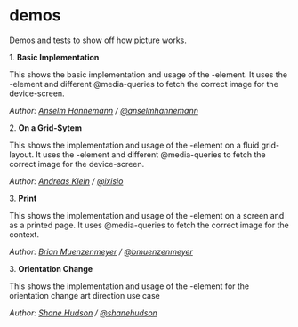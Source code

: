demos
=====

Demos and tests to show off how picture works. 

1\. **Basic Implementation**

This shows the basic implementation and usage of the <picture>-element. It uses the <source>-element and different @media-queries to fetch the correct image for the device-screen.

_Author: [Anselm Hannemann](http://anselm-hannemann.com/) / [@anselmhannemann](https://twitter.com/anselmhannemann)_

2\. **On a Grid-Sytem**

This shows the implementation and usage of the <picture>-element on a fluid grid-layout. It uses the <source>-element and different @media-queries to fetch the correct image for the device-screen.

_Author: [Andreas Klein](http://www.andreasklein.org/) / [@ixisio](https://twitter.com/ixisio)_

3\. **Print**

This shows the implementation and usage of the <picture>-element on a screen and as a printed page.  It uses @media-queries to fetch the correct image for the context.

_Author: [Brian Muenzenmeyer](http://www.brianmuenzenmeyer.com) / [@bmuenzenmeyer](https://twitter.com/bmuenzenmeyer)_

3\. **Orientation Change**

This shows the implementation and usage of the <picture>-element for the orientation change art direction use case

_Author: [Shane Hudson](http://www.shanehudson.net) / [@shanehudson](https://twitter.com/shanehudson)_